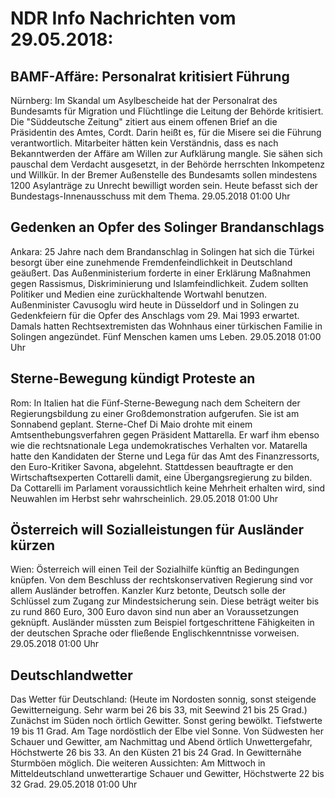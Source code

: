 # NDR Info Nachrichten vom 29.05.2018:


## BAMF-Affäre: Personalrat kritisiert Führung
Nürnberg: Im Skandal um Asylbescheide hat der Personalrat des Bundesamts für Migration und Flüchtlinge die Leitung der Behörde kritisiert. Die "Süddeutsche Zeitung" zitiert aus einem offenen Brief an die Präsidentin des Amtes, Cordt. Darin heißt es, für die Misere sei die Führung verantwortlich. Mitarbeiter hätten kein Verständnis, dass es nach Bekanntwerden der Affäre am Willen zur Aufklärung mangle. Sie sähen sich pauschal dem Verdacht ausgesetzt, in der Behörde herrschten Inkompetenz und Willkür. In der Bremer Außenstelle des Bundesamts sollen mindestens 1200 Asylanträge zu Unrecht bewilligt worden sein. Heute befasst sich der Bundestags-Innenausschuss mit dem Thema. 29.05.2018 01:00 Uhr 

## Gedenken an Opfer des Solinger Brandanschlags
Ankara: 			25 Jahre nach dem Brandanschlag in Solingen hat sich die Türkei besorgt über eine zunehmende Fremdenfeindlichkeit in Deutschland geäußert. Das Außenministerium forderte in einer Erklärung Maßnahmen gegen Rassismus, Diskriminierung und Islamfeindlichkeit. Zudem sollten Politiker und Medien eine zurückhaltende Wortwahl benutzen. Außenminister Cavusoglu wird heute in Düsseldorf und in Solingen zu Gedenkfeiern für die Opfer des  Anschlags vom 29. Mai 1993 erwartet. Damals hatten Rechtsextremisten das Wohnhaus einer türkischen Familie in Solingen angezündet. Fünf Menschen kamen ums Leben. 29.05.2018 01:00 Uhr 

## Sterne-Bewegung kündigt Proteste an
Rom: In Italien hat die Fünf-Sterne-Bewegung nach dem Scheitern der Regierungsbildung zu einer Großdemonstration aufgerufen. Sie ist am Sonnabend geplant. Sterne-Chef Di Maio drohte mit einem Amtsenthebungsverfahren gegen Präsident Mattarella. Er warf ihm ebenso wie die rechtsnationale Lega undemokratisches Verhalten vor. Matarella hatte den Kandidaten der Sterne und Lega für das Amt des Finanzressorts, den Euro-Kritiker Savona, abgelehnt. Stattdessen beauftragte er den Wirtschaftsexperten Cottarelli damit, eine Übergangsregierung zu bilden. Da Cottarelli im Parlament voraussichtlich keine Mehrheit erhalten wird, sind Neuwahlen im Herbst sehr wahrscheinlich. 29.05.2018 01:00 Uhr 

## Österreich will Sozialleistungen für Ausländer kürzen
Wien: Österreich will einen Teil der Sozialhilfe künftig an Bedingungen knüpfen. Von dem Beschluss der rechtskonservativen Regierung sind vor allem Ausländer betroffen. Kanzler Kurz betonte, Deutsch solle der Schlüssel zum Zugang zur Mindestsicherung sein. Diese beträgt weiter bis zu rund 860 Euro, 300 Euro davon sind nun aber an Voraussetzungen geknüpft. Ausländer müssten zum Beispiel fortgeschrittene Fähigkeiten in der deutschen Sprache oder fließende Englischkenntnisse vorweisen. 29.05.2018 01:00 Uhr 

## Deutschlandwetter
Das Wetter für Deutschland:
(Heute im Nordosten sonnig, sonst steigende Gewitterneigung. Sehr warm bei 26 bis 33, mit Seewind 21 bis 25 Grad.) Zunächst im Süden noch örtlich Gewitter. Sonst gering bewölkt. Tiefstwerte 19 bis 11 Grad. Am Tage nordöstlich der Elbe viel Sonne. Von Südwesten her Schauer und Gewitter, am Nachmittag und Abend örtlich Unwettergefahr, Höchstwerte 26 bis 33. An den Küsten 21 bis 24 Grad. In Gewitternähe Sturmböen möglich. Die weiteren Aussichten: Am Mittwoch in Mitteldeutschland unwetterartige Schauer und Gewitter, Höchstwerte 22 bis 32 Grad. 29.05.2018 01:00 Uhr 
